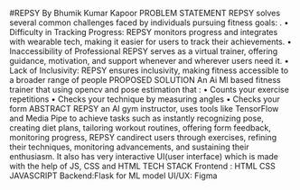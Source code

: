 
#REPSY
 By Bhumik Kumar Kapoor
PROBLEM STATEMENT
REPSY solves several common challenges faced by individuals pursuing fitness goals:
. • Difficulty in Tracking Progress: REPSY monitors progress and integrates with wearable
tech, making it easier for users to track their achievements.
• Inaccessibility of Professional REPSY serves as a virtual trainer, offering guidance,
motivation, and support whenever and wherever users need it.
• Lack of Inclusivity: REPSY ensures inclusivity, making fitness accessible to a broader
range of people
PROPOSED SOLUTION
An Ai Ml based fitness trainer that using opencv and pose estimation that :
• Counts your exercise repetitions
• Checks your technique by measuring angles
• Checks your form
ABSTRACT
REPSY an AI gym instructor, uses tools like TensorFlow and Media Pipe to achieve tasks
such as instantly recognizing pose, creating diet plans, tailoring workout routines, offering
form feedback, monitoring progress,
REPSY candirect users through exercises, refining their techniques, monitoring
advancements, and sustaining their enthusiasm. It also has very interactive UI(user
interface) which is made with the help of JS, CSS and HTML
TECH STACK
Frontend : HTML CSS JAVASCRIPT
Backend:Flask for ML model
UI/UX: Figma
